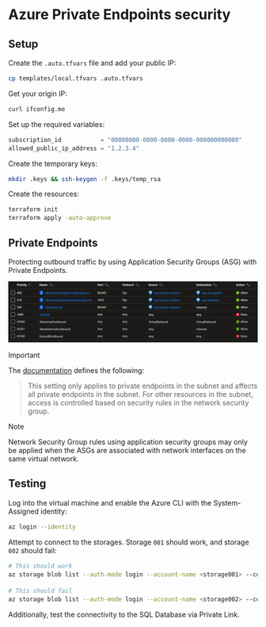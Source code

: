 # Azure Private Endpoints security

## Setup

Create the `.auto.tfvars` file and add your public IP:

```sh
cp templates/local.tfvars .auto.tfvars
```

Get your origin IP:

```sh
curl ifconfig.me
```

Set up the required variables:

```terraform
subscription_id           = "00000000-0000-0000-0000-000000000000"
allowed_public_ip_address = "1.2.3.4"
```

Create the temporary keys:

```sh
mkdir .keys && ssh-keygen -f .keys/temp_rsa
```

Create the resources:

```sh
terraform init
terraform apply -auto-approve
```

## Private Endpoints

Protecting outbound traffic by using Application Security Groups (ASG) with Private Endpoints.

<img src=".assets/nsg-asg.png" />

> [!IMPORTANT]
> The [documentation][1] defines the following:
> > This setting only applies to private endpoints in the subnet and affects all private endpoints in the subnet. For other resources in the subnet, access is controlled based on security rules in the network security group.

> [!NOTE]
> Network Security Group rules using application security groups may only be applied when the ASGs are associated with network interfaces on the same virtual network.


## Testing

Log into the virtual machine and enable the Azure CLI with the System-Assigned identity:

```sh
az login --identity
```

Attempt to connect to the storages. Storage `001` should work, and storage `002` should fail:

```sh
# This should work
az storage blob list --auth-mode login --account-name <storage001> --container data

# This should fail
az storage blob list --auth-mode login --account-name <storage002> --container data
```

Additionally, test the connectivity to the SQL Database via Private Link.


[1]: https://learn.microsoft.com/en-us/azure/private-link/disable-private-endpoint-network-policy?tabs=network-policy-portal

